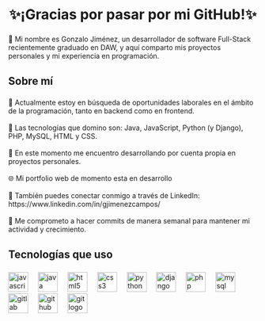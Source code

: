 <h1 align="center">✨¡Gracias por pasar por mi GitHub!✨</h1>

###

<p align="left">👋 Mi nombre es Gonzalo Jiménez, un desarrollador de software Full-Stack recientemente graduado en DAW, y aquí comparto mis proyectos personales y mi experiencia en programación.</p>

###

<h2 align="left">Sobre mí</h2>

###

<p align="left">🔎 Actualmente estoy en búsqueda de oportunidades laborales en el ámbito de la programación, tanto en backend como en frontend.<br><br>🦾 Las tecnologías que domino son: Java, JavaScript, Python (y Django), PHP, MySQL, HTML y CSS.<br><br>🚀 En este momento me encuentro desarrollando por cuenta propia en proyectos personales.<br><br>🌐 Mi portfolio web de momento esta en desarrollo<br><br>🔗 También puedes conectar conmigo a través de LinkedIn: https://www.linkedin.com/in/gjimenezcampos/<br><br>🔄 Me comprometo a hacer commits de manera semanal para mantener mi actividad y crecimiento.</p>

###

<h2 align="left">Tecnologías que uso</h2>

###

<div align="left">
  <img src="https://cdn.jsdelivr.net/gh/devicons/devicon/icons/javascript/javascript-original.svg" height="40" alt="javascript logo"  />
  <img width="12" />
  <img src="https://cdn.jsdelivr.net/gh/devicons/devicon/icons/java/java-original.svg" height="40" alt="java logo"  />
  <img width="12" />
  <img src="https://cdn.jsdelivr.net/gh/devicons/devicon/icons/html5/html5-original.svg" height="40" alt="html5 logo"  />
  <img width="12" />
  <img src="https://cdn.jsdelivr.net/gh/devicons/devicon/icons/css3/css3-original.svg" height="40" alt="css3 logo"  />
  <img width="12" />
  <img src="https://cdn.jsdelivr.net/gh/devicons/devicon/icons/python/python-original.svg" height="40" alt="python logo"  />
  <img width="12" />
  <img src="https://cdn.jsdelivr.net/gh/devicons/devicon/icons/django/django-plain.svg" height="40" alt="django logo"  />
  <img width="12" />
  <img src="https://cdn.jsdelivr.net/gh/devicons/devicon/icons/php/php-original.svg" height="40" alt="php logo"  />
  <img width="12" />
  <img src="https://cdn.simpleicons.org/mysql/4479A1" height="40" alt="mysql logo"  />
  <img width="12" />
  <img src="https://cdn.jsdelivr.net/gh/devicons/devicon/icons/gitlab/gitlab-original.svg" height="40" alt="gitlab logo"  />
  <img width="12" />
  <img src="https://cdn.jsdelivr.net/gh/devicons/devicon/icons/github/github-original.svg" height="40" alt="github logo"  />
  <img width="12" />
  <img src="https://cdn.jsdelivr.net/gh/devicons/devicon/icons/git/git-original.svg" height="40" alt="git logo"  />
</div>

###
